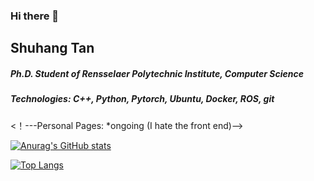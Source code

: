 ### Hi there 👋

<!--
**SH-Tan/SH-Tan** is a ✨ _special_ ✨ repository because its `README.md` (this file) appears on your GitHub profile.

- 🔭 I’m currently working on ...
- 🌱 I’m currently learning ...
- 👯 I’m looking to collaborate on ...
- 🤔 I’m looking for help with ...
- 💬 Ask me about ...
- 📫 How to reach me: ...
- 😄 Pronouns: ...
- ⚡ Fun fact: ...
-->

## Shuhang Tan
##### Ph.D. Student of Rensselaer Polytechnic Institute, Computer Science
##### Technologies: C++, Python, Pytorch, Ubuntu, Docker, ROS, git 
<！---Personal Pages: <!---https://sh-tan.github.io--> *ongoing (I hate the front end)-->

[![Anurag's GitHub stats](https://github-readme-stats.vercel.app/api?username=SH-Tan&show_icons=true)](https://github.com/anuraghazra/github-readme-stats)

[![Top Langs](https://github-readme-stats.vercel.app/api/top-langs/?username=SH-Tan&hide=javascript,html)](https://github.com/anuraghazra/github-readme-stats)


